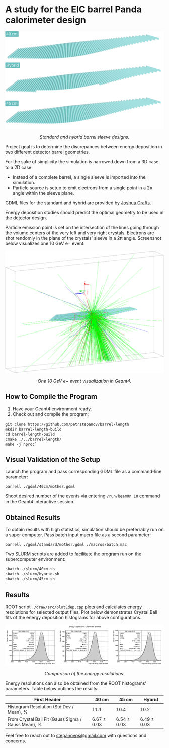 # A study for the EIC barrel Panda calorimeter design

![Standard and hybrid barrel sleeve designs](https://github.com/petrstepanov/barrel-length/blob/main/resources/design.png?raw=true "Standard and hybrid barrel sleeve designs")
<p align="center"><i>Standard and hybrid barrel sleeve designs.</i></p>

Project goal is to determine the discrepances between energy deposition in two different detector barrel geometries.

For the sake of simplicity the simulation is narrowed down from a 3D case to a 2D case:

* Instead of a complete barrel, a single sleeve is imported into the simulation.
* Particle source is setup to emit electrons from a single point in a 2π angle within the sleeve plane.

GDML files for the standard and hybrid are provided by [Joshua Crafts](mailto:crafts@cua.edu).

Energy deposition studies should predict the optimal geometry to be used in the detector design.

Particle emission point is set on the intersection of the lines going through the volume centers of the very left and very right crystals. Electrons are shot rendomly in the plane of the crystals' sleeve in a 2π angle. Screenshot below visualizes one 10 GeV e− event.

![One 10 GeV e− event](https://github.com/petrstepanov/barrel-length/blob/main/resources/beam-on.png?raw=true "One 10 GeV e− event")
<p align="center"><i>One 10 GeV e− event visualization in Geant4.</i></p>

## How to Compile the Program

1. Have your Geant4 environment ready.
2. Check out and compile the program:

```
git clone https://github.com/petrstepanov/barrel-length
mkdir barrel-length-build
cd barrel-length-build
cmake ./../barrel-length/
make -j`nproc`
```

## Visual Validation of the Setup

Launch the program and pass corresponding GDML file as a command-line parameter:

```
barrell ./gdml/40cm/mother.gdml
```

Shoot desired number of the events via entering `/run/beamOn 10` command in the Geant4 interactive session.

## Obtained Results

To obtain results with high statistics, simulation should be preferrably run on a super computer. Pass batch input macro file as a second parameter:

```
barrell ./gdml/standard/mother.gdml ./macros/batch.mac
```

Two SLURM scripts are added to facilitate the program run on the supercomputer environment:
```
sbatch ./slurm/40cm.sh
sbatch ./slurm/hybrid.sh
sbatch ./slurm/45cm.sh
```

## Results

ROOT script `./draw/src/plotEdep.cpp` plots and calculates energy resolutions for selected output files. Plot below demonstrates Crystal Ball fits of the energy deposition histograms for above configurations.

![Comparison of the energy resolutions](https://github.com/petrstepanov/barrel-length/blob/main/resources/results.png?raw=true "Comparison of the energy resolutions")
<p align="center"><i>Comparison of the energy resolutions.</i></p>

Energy resolutions can also be obtained from the ROOT histograms' parameters. Table below outlines the results:

| First Header                                         | 40 cm         | 45 cm         | Hybrid        |
| ---------------------------------------------------- | ------------- | ------------- | ------------- |
| Histogram Resolution (Std Dev / Mean), %             | 11.1          | 10.4          | 10.2          |
| From Crystal Ball Fit (Gauss Sigma / Gauss Mean), %  | 6.67 ± 0.03   | 6.54 ± 0.03   | 6.49 ± 0.03   |

Feel free to reach out to stepanovps@gmail.com with questions and concerns.
